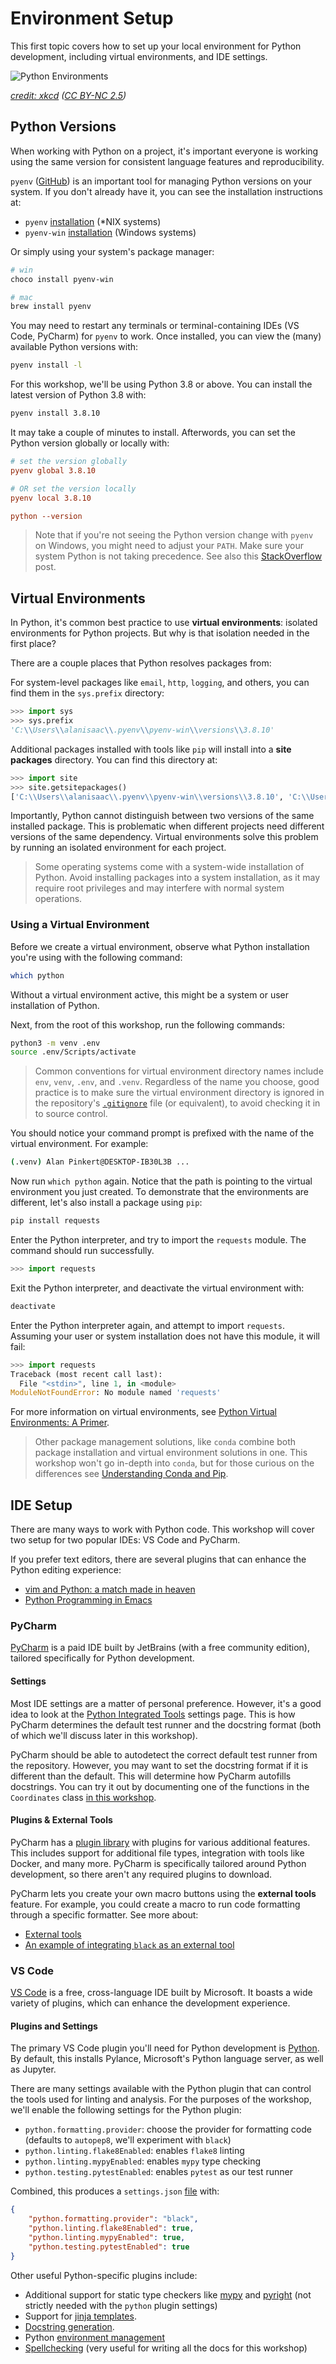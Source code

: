 # Environment Setup

This first topic covers how to set up your local environment for Python development, including virtual environments, and IDE settings.

![Python Environments](https://imgs.xkcd.com/comics/python_environment.png)

_[credit: xkcd](https://xkcd.com/1987/) ([CC BY-NC 2.5](https://creativecommons.org/licenses/by-nc/2.5/))_

## Python Versions

When working with Python on a project, it's important everyone is working using the same version for consistent language features and reproducibility.

`pyenv` ([GitHub](https://github.com/pyenv/pyenv)) is an important tool for managing Python versions on your system.  If you don't already have it, you can see the installation instructions at:

- `pyenv` [installation](https://github.com/pyenv/pyenv#installation) (*NIX systems)
- `pyenv-win` [installation](https://github.com/pyenv-win/pyenv-win#installation) (Windows systems)

Or simply using your system's package manager:

```sh
# win
choco install pyenv-win

# mac
brew install pyenv
```

You may need to restart any terminals or terminal-containing IDEs (VS Code, PyCharm) for `pyenv` to work.  Once installed, you can view the (many) available Python versions with:

```sh
pyenv install -l
```

For this workshop, we'll be using Python 3.8 or above.  You can install the latest version of Python 3.8 with:

```sh
pyenv install 3.8.10
```

It may take a couple of minutes to install.  Afterwords, you can set the Python version globally or locally with:

```ini
# set the version globally
pyenv global 3.8.10

# OR set the version locally
pyenv local 3.8.10

python --version
```

> Note that if you're not seeing the Python version change with `pyenv` on Windows, you might need to adjust your `PATH`.  Make sure your system Python is not taking precedence.  See also this [StackOverflow](https://stackoverflow.com/a/67986712) post.

## Virtual Environments

In Python, it's common best practice to use **virtual environments**: isolated environments for Python projects.  But why is that isolation needed in the first place?

There are a couple places that Python resolves packages from:

For system-level packages like `email`, `http`, `logging`, and others, you can find them in the `sys.prefix` directory:

```py
>>> import sys
>>> sys.prefix
'C:\\Users\\alanisaac\\.pyenv\\pyenv-win\\versions\\3.8.10'
```

Additional packages installed with tools like `pip` will install into a **site packages** directory.  You can find this directory at:

```py
>>> import site
>>> site.getsitepackages()
['C:\\Users\\alanisaac\\.pyenv\\pyenv-win\\versions\\3.8.10', 'C:\\Users\\alanisaac\\.pyenv\\pyenv-win\\versions\\3.8.10\\lib\\site-packages']
```

Importantly, Python cannot distinguish between two versions of the same installed package.  This is problematic when different projects need different versions of the same dependency.  Virtual environments solve this problem by running an isolated environment for each project.

> Some operating systems come with a system-wide installation of Python.  Avoid installing packages into a system installation, as it may require root privileges and may interfere with normal system operations.

### Using a Virtual Environment

Before we create a virtual environment, observe what Python installation you're using with the following command:

```sh
which python
```

Without a virtual environment active, this might be a system or user installation of Python.

Next, from the root of this workshop, run the following commands:

```sh
python3 -m venv .env
source .env/Scripts/activate
```

> Common conventions for virtual environment directory names include `env`, `venv`, `.env`, and `.venv`.  Regardless of the name you choose, good practice is to make sure the virtual environment directory is ignored in the repository's [`.gitignore`](../../.gitignore) file (or equivalent), to avoid checking it in to source control.

You should notice your command prompt is prefixed with the name of the virtual environment.  For example:

```sh
(.venv) Alan Pinkert@DESKTOP-IB30L3B ...
```

Now run `which python` again.  Notice that the path is pointing to the virtual environment you just created.  To demonstrate that the environments are different, let's also install a package using `pip`:

```sh
pip install requests
```

Enter the Python interpreter, and try to import the `requests` module.  The command should run successfully.

```py
>>> import requests
```

Exit the Python interpreter, and deactivate the virtual environment with:

```sh
deactivate
```

Enter the Python interpreter again, and attempt to import `requests`.  Assuming your user or system installation does not have this module, it will fail:

```py
>>> import requests
Traceback (most recent call last):
  File "<stdin>", line 1, in <module>
ModuleNotFoundError: No module named 'requests'
```

For more information on virtual environments, see [Python Virtual Environments: A Primer](https://realpython.com/python-virtual-environments-a-primer).

> Other package management solutions, like `conda` combine both package installation and virtual environment solutions in one.  This workshop won't go in-depth into `conda`, but for those curious on the differences see [Understanding Conda and Pip](https://www.anaconda.com/blog/understanding-conda-and-pip).

## IDE Setup

There are many ways to work with Python code.  This workshop will cover two setup for two popular IDEs: VS Code and PyCharm.

If you prefer text editors, there are several plugins that can enhance the Python editing experience:

- [vim and Python: a match made in heaven](https://realpython.com/vim-and-python-a-match-made-in-heaven/)
- [Python Programming in Emacs](https://www.emacswiki.org/emacs/PythonProgrammingInEmacs)

### PyCharm
[PyCharm](https://www.jetbrains.com/pycharm/) is a paid IDE built by JetBrains (with a free community edition), tailored specifically for Python development.

#### Settings

Most IDE settings are a matter of personal preference.  However, it's a good idea to look at the [Python Integrated Tools](https://www.jetbrains.com/help/pycharm/settings-tools-python-integrated-tools.html) settings page.  This is how PyCharm determines the default test runner and the docstring format (both of which we'll discuss later in this workshop).

PyCharm should be able to autodetect the correct default test runner from the repository.  However, you may want to set the docstring format if it is different than the default.  This will determine how PyCharm autofills docstrings.  You can try it out by documenting one of the functions in the `Coordinates` class [in this workshop](../../../src/distance_matrix/models/coordinates.py).

#### Plugins & External Tools

PyCharm has a [plugin library](https://plugins.jetbrains.com/pycharm_ce) with plugins for various additional features.  This includes support for additional file types, integration with tools like Docker, and many more.  PyCharm is specifically tailored around Python development, so there aren't any required plugins to download.

PyCharm lets you create your own macro buttons using the **external tools** feature.  For example, you could create a macro to run code formatting through a specific formatter.  See more about:

- [External tools](https://www.jetbrains.com/help/pycharm/configuring-third-party-tools.html)
- [An example of integrating `black` as an external tool](https://black.readthedocs.io/en/stable/integrations/editors.html#pycharm-intellij-idea)


### VS Code
[VS Code](https://code.visualstudio.com/) is a free, cross-language IDE built by Microsoft.  It boasts a wide variety of plugins, which can enhance the development experience.

#### Plugins and Settings

The primary VS Code plugin you'll need for Python development is [Python](https://marketplace.visualstudio.com/items?itemName=ms-python.python).  By default, this installs Pylance, Microsoft's Python language server, as well as Jupyter.

There are many settings available with the Python plugin that can control the tools used for linting and analysis.  For the purposes of the workshop, we'll enable the following settings for the Python plugin:

- `python.formatting.provider`: choose the provider for formatting code (defaults to `autopep8`, we'll experiment with `black`)
- `python.linting.flake8Enabled`: enables `flake8` linting
- `python.linting.mypyEnabled`: enables `mypy` type checking
- `python.testing.pytestEnabled`: enables `pytest` as our test runner

Combined, this produces a `settings.json` [file](../../../.vscode/settings.json) with:

```json
{
    "python.formatting.provider": "black",
    "python.linting.flake8Enabled": true,
    "python.linting.mypyEnabled": true,
    "python.testing.pytestEnabled": true
}
```

Other useful Python-specific plugins include:
- Additional support for static type checkers like [mypy](https://marketplace.visualstudio.com/items?itemName=matangover.mypy) and [pyright](https://marketplace.visualstudio.com/items?itemName=ms-pyright.pyright&ssr=false) (not strictly needed with the `python` plugin settings)
- Support for [jinja templates](https://marketplace.visualstudio.com/items?itemName=samuelcolvin.jinjahtml).
- [Docstring generation](https://marketplace.visualstudio.com/items?itemName=njpwerner.autodocstring).
- Python [environment management](https://marketplace.visualstudio.com/items?itemName=donjayamanne.python-environment-manager)
- [Spellchecking](https://marketplace.visualstudio.com/items?itemName=streetsidesoftware.code-spell-checker) (very useful for writing all the docs for this workshop)
